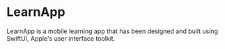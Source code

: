 # LearnApp
LearnApp is a mobile learning app that has been designed and built using SwiftUI, Apple's user interface toolkit. 
